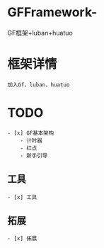 # GFFramework-
GF框架+luban+huatuo
# 框架详情
    加入Gf，luban，huatuo
# TODO  
    - [x] GF基本架构  
        - 计时器
        - 红点
        - 新手引导
## 工具  
    - [x] 工具
## 拓展  
    - [x] 拓展
